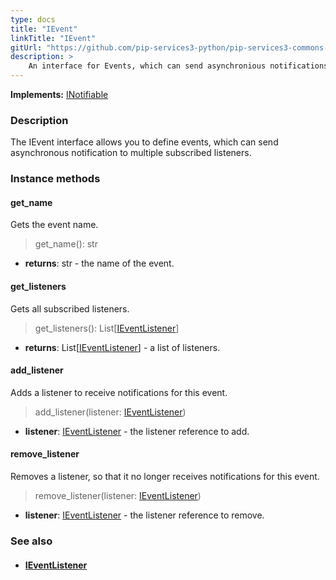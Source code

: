 ```yaml
---
type: docs
title: "IEvent"
linkTitle: "IEvent"
gitUrl: "https://github.com/pip-services3-python/pip-services3-commons-python"
description: > 
    An interface for Events, which can send asynchronious notifications to multiple subscribed listeners.
---
```


**Implements:** [INotifiable](../../run/inotifiable)

### Description

The IEvent interface allows you to define events, which can send asynchronous notification to multiple subscribed listeners.

### Instance methods

#### get_name
Gets the event name.

> get_name(): str

- **returns**: str - the name of the event.

#### get_listeners
Gets all subscribed listeners.

> get_listeners(): List[[IEventListener](../ievent_listener)]

- **returns**: List[[IEventListener](../ievent_listener)] - a list of listeners.

#### add_listener
Adds a listener to receive notifications for this event.

> add_listener(listener: [IEventListener](../ievent_listener))

- **listener**: [IEventListener](../ievent_listener) - the listener reference to add.


#### remove_listener
Removes a listener, so that it no longer receives notifications for this event.

> remove_listener(listener: [IEventListener](../ievent_listener))

- **listener**: [IEventListener](../ievent_listener) - the listener reference to remove.


### See also
- #### [IEventListener](../ievent_listener)
